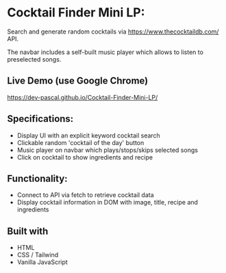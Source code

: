 # Cocktail Finder Mini LP:

Search and generate random cocktails via https://www.thecocktaildb.com/ API.

The navbar includes a self-built music player which allows to listen to preselected songs.

## Live Demo (use Google Chrome)
https://dev-pascal.github.io/Cocktail-Finder-Mini-LP/

## Specifications:
* Display UI with an explicit keyword cocktail search
* Clickable random 'cocktail of the day' button
* Music player on navbar which plays/stops/skips selected songs
* Click on cocktail to show ingredients and recipe

## Functionality:
* Connect to API via fetch to retrieve cocktail data
* Display cocktail information in DOM with image, title, recipe and ingredients

## Built with
* HTML
* CSS / Tailwind
* Vanilla JavaScript

